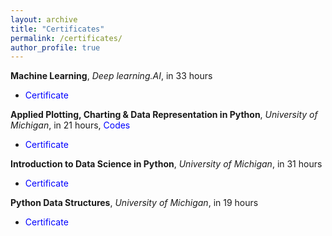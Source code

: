 ```yaml
---
layout: archive
title: "Certificates"
permalink: /certificates/
author_profile: true
---
```


<b>Machine Learning</b>, <i>Deep learning.AI</i>, in 33 hours
- <a href="https://coursera.org/share/96dadeac993c7f3c71e8008c7a91542c" target="_blank" style="color:#0000FF; text-decoration:none;">Certificate</a>

<b>Applied Plotting, Charting & Data Representation in Python</b>, <i>University of Michigan</i>, in 21 hours, <a href="https://github.com/arashjkh/Applied-Plotting-Data-Representation-in-Python-course" target="_blank" style="color:#0000FF; text-decoration:none;">Codes</a>
- <a href="https://coursera.org/share/58efd8277d8a1d05169ff44be8cacbff" target="_blank" style="color:#0000FF; text-decoration:none;">Certificate</a>

<b>Introduction to Data Science in Python</b>, <i>University of Michigan</i>, in 31 hours
- <a href="https://coursera.org/share/66d7f0c4994f83d93cdc2b97c8c218a8" target="_blank" style="color:#0000FF; text-decoration:none;">Certificate</a>

<b>Python Data Structures</b>, <i>University of Michigan</i>, in 19 hours
- <a href="https://coursera.org/share/917cfdd92fb0fb8fe2210f5d5e1aa5af" target="_blank" style="color:#0000FF; text-decoration:none;">Certificate</a>
